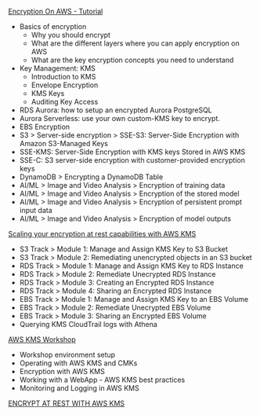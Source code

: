 [Encryption On AWS - Tutorial](https://catalog.us-east-1.prod.workshops.aws/workshops/aad9ff1e-b607-45bc-893f-121ea5224f24/en-US/keymanagement-kms)

- Basics of encryption
    * Why you should encrypt
    * What are the different layers where you can apply encryption on AWS
    * What are the key encryption concepts you need to understand
- Key Management: KMS
    * Introduction to KMS
    * Envelope Encryption
    * KMS Keys
    * Auditing Key Access
- RDS Aurora: how to setup an encrypted Aurora PostgreSQL
- Aurora Serverless: use your own custom-KMS key to encrypt.
- EBS Encryption
- S3 > Server-side encryption > SSE-S3: Server-Side Encryption with Amazon S3-Managed Keys
- SSE-KMS: Server-Side Encryption with KMS keys Stored in AWS KMS
- SSE-C: S3 server-side encryption with customer-provided encryption keys
- DynamoDB > Encrypting a DynamoDB Table
- AI/ML > Image and Video Analysis > Encryption of training data
- AI/ML > Image and Video Analysis > Encryption of the stored model
- AI/ML > Image and Video Analysis > Encryption of persistent prompt input data
- AI/ML > Image and Video Analysis > Encryption of model outputs

[Scaling your encryption at rest capabilities with AWS KMS](https://catalog.us-east-1.prod.workshops.aws/workshops/05f16f1a-0bbf-45a7-a304-4fcd7fca3d1f/en-US)
- S3 Track > Module 1: Manage and Assign KMS Key to S3 Bucket
- S3 Track > Module 2: Remediating unencrypted objects in an S3 bucket
- RDS Track > Module 1: Manage and Assign KMS Key to RDS Instance
- RDS Track > Module 2: Remediate Unecrypted RDS Instance
- RDS Track > Module 3: Creating an Encrypted RDS Instance
- RDS Track > Module 4: Sharing an Encrypted RDS Instance
- EBS Track > Module 1: Manage and Assign KMS Key to an EBS Volume
- EBS Track > Module 2: Remediate Unecrypted EBS Volume
- EBS Track > Module 3: Sharing an Encrypted EBS Volume
- Querying KMS CloudTrail logs with Athena

[AWS KMS Workshop](https://github.com/aws-samples/aws-kms-workshop)
- Workshop environment setup
- Operating with AWS KMS and CMKs
- Encryption with AWS KMS
- Working with a WebApp - AWS KMS best practices
- Monitoring and Logging in AWS KMS

[ENCRYPT AT REST WITH AWS KMS](https://000033.awsstudygroup.com/)